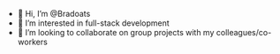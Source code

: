 - 👋 Hi, I’m @Bradoats
- 👀 I’m interested in full-stack development
- 💞️ I’m looking to collaborate on group projects with my colleagues/co-workers

<!---
Bradoats/Bradoats is a ✨ special ✨ repository because its `README.md` (this file) appears on your GitHub profile.
You can click the Preview link to take a look at your changes.
--->

